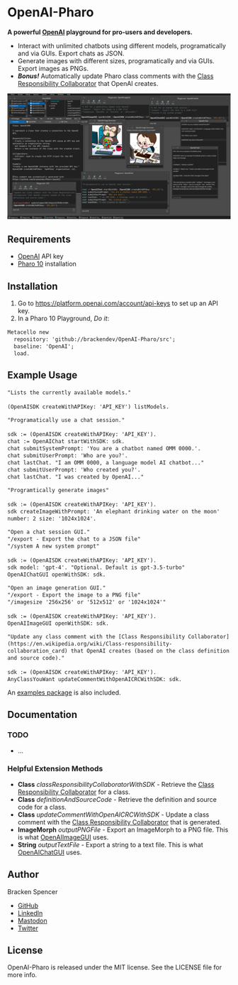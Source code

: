 OpenAI-Pharo
============

**A powerful [OpenAI](https://platform.openai.com/) playground for pro-users and developers.**

* Interact with unlimited chatbots using different models, programatically and via GUIs. Export chats as JSON.
* Generate images with different sizes, programatically and via GUIs. Export images as PNGs.
* **_Bonus!_** Automatically update Pharo class comments with the [Class Responsibility Collaborator](https://en.wikipedia.org/wiki/Class-responsibility-collaboration_card) that OpenAI creates.

![](images/screenshot.png)

## Requirements

* [OpenAI](https://platform.openai.com/) API key
* [Pharo 10](https://www.pharo.org/) installation

## Installation

1. Go to <https://platform.openai.com/account/api-keys> to set up an API key.
2. In a Pharo 10 Playground, _Do it_:

```smalltalk
Metacello new 
  repository: 'github://brackendev/OpenAI-Pharo/src';
  baseline: 'OpenAI';
  load.
```

## Example Usage

```smalltalk
"Lists the currently available models."

(OpenAISDK createWithAPIKey: 'API_KEY') listModels.
```

```smalltalk
"Programatically use a chat session."

sdk := (OpenAISDK createWithAPIKey: 'API_KEY').
chat := OpenAIChat startWithSDK: sdk.
chat submitSystemPrompt: 'You are a chatbot named OMM 0000.'.
chat submitUserPrompt: 'Who are you?'.
chat lastChat. "I am OMM 0000, a language model AI chatbot..."
chat submitUserPrompt: 'Who created you?'.
chat lastChat. "I was created by OpenAI..."
```

```smalltalk
"Programtically generate images"

sdk := (OpenAISDK createWithAPIKey: 'API_KEY').
sdk createImageWithPrompt: 'An elephant drinking water on the moon' number: 2 size: '1024x1024'.
```

```smalltalk
"Open a chat session GUI."
"/export - Export the chat to a JSON file"
"/system A new system prompt"

sdk := (OpenAISDK createWithAPIKey: 'API_KEY').
sdk model: 'gpt-4'. "Optional. Default is gpt-3.5-turbo"
OpenAIChatGUI openWithSDK: sdk.
```

```smalltalk
"Open an image generation GUI."
"/export - Export the image to a PNG file"
"/imagesize '256x256' or '512x512' or '1024x1024'"

sdk := (OpenAISDK createWithAPIKey: 'API_KEY').
OpenAIImageGUI openWithSDK: sdk.
```

```smalltalk
"Update any class comment with the [Class Responsibility Collaborator](https://en.wikipedia.org/wiki/Class-responsibility-collaboration_card) that OpenAI creates (based on the class definition and source code)."

sdk := (OpenAISDK createWithAPIKey: 'API_KEY').
AnyClassYouWant updateCommentWithOpenAICRCWithSDK: sdk.
```

An [examples package](https://github.com/brackendev/OpenAI-Pharo/tree/master/OpenAI-Examples) is also included.

## Documentation

### TODO

* ...

### Helpful Extension Methods

* **Class** _classResponsibilityCollaboratorWithSDK_ - Retrieve the  [Class Responsibility Collaborator](https://en.wikipedia.org/wiki/Class-responsibility-collaboration_card)  for a class.
* **Class** _definitionAndSourceCode_ - Retrieve the definition and source code for a class.
* **Class** _updateCommentWithOpenAICRCWithSDK_ - Update a class comment with the  [Class Responsibility Collaborator](https://en.wikipedia.org/wiki/Class-responsibility-collaboration_card)  that is generated.
* **ImageMorph** _outputPNGFile_ - Export an ImageMorph to a PNG file. This is what [OpenAIImageGUI](https://github.com/brackendev/OpenAI-Pharo/blob/master/OpenAI/OpenAIImageGUI.class.st) uses.
* **String** _outputTextFile_ - Export a string to a text file. This is what [OpenAIChatGUI](https://github.com/brackendev/OpenAI-Pharo/blob/master/OpenAI/OpenAIChatGUI.class.st) uses.

## Author

Bracken Spencer

* [GitHub](https://www.github.com/brackendev)
* [LinkedIn](https://www.linkedin.com/in/brackenspencer/)
* [Mastodon](https://mastodon.cloud/@brackendev)
* [Twitter](https://twitter.com/brackendev)

## License

OpenAI-Pharo is released under the MIT license. See the LICENSE file for more info.